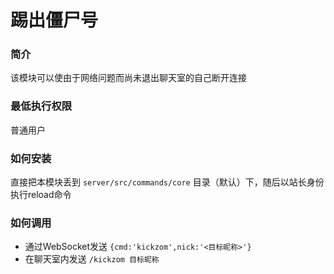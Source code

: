 # 踢出僵尸号  
### 简介  
该模块可以使由于网络问题而尚未退出聊天室的自己断开连接  

### 最低执行权限
普通用户

### 如何安装
直接把本模块丢到 `server/src/commands/core` 目录（默认）下，随后以站长身份执行reload命令

### 如何调用
- 通过WebSocket发送 `{cmd:'kickzom',nick:'<目标昵称>'}`
- 在聊天室内发送 `/kickzom 目标昵称`
